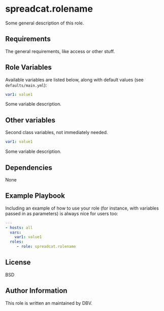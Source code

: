 # spreadcat.rolename

Some general description of this role.

## Requirements

The general requirements, like access or other stuff.

## Role Variables

Available variables are listed below, along with default values (see `defaults/main.yml`):

```yaml
var1: value1
```

Some variable description.

## Other variables

Second class variables, not immediately needed.

```yaml
var1: value1
```

Some variable description.

## Dependencies

None

## Example Playbook

Including an example of how to use your role (for instance, with variables passed in as parameters) is always nice for users too:

```yaml
---
- hosts: all
  vars:
    var1: value1
  roles:
     - role: spreadcat.rolename
```

## License

BSD

## Author Information

This role is written an maintained by DBV.
